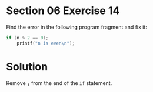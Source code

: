 # Section 06 Exercise 14

Find the error in the following program fragment and fix it:
```c
if (n % 2 == 0);
    printf("n is even\n");
```


# Solution

Remove `;` from the end of the `if` statement.

